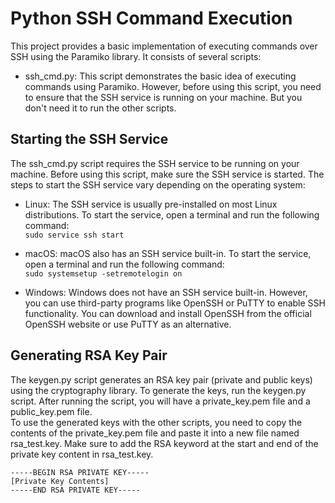 # Python SSH Command Execution

This project provides a basic implementation of executing commands over SSH using the Paramiko library. It consists of several scripts:

- ssh_cmd.py: This script demonstrates the basic idea of executing commands using Paramiko. However, before using this script, you need to ensure that the SSH service is running on your machine. But you don't need it to run the other scripts.

## Starting the SSH Service
The ssh_cmd.py script requires the SSH service to be running on your machine. Before using this script, make sure the SSH service is started. The steps to start the SSH service vary depending on the operating system:

- Linux: The SSH service is usually pre-installed on most Linux distributions. To start the service, open a terminal and run the following command:<br>
`sudo service ssh start`


- macOS: macOS also has an SSH service built-in. To start the service, open a terminal and run the following command:<br>
`sudo systemsetup -setremotelogin on`

- Windows: Windows does not have an SSH service built-in. However, you can use third-party programs like OpenSSH or PuTTY to enable SSH functionality. You can download and install OpenSSH from the official OpenSSH website or use PuTTY as an alternative.


## Generating RSA Key Pair
The keygen.py script generates an RSA key pair (private and public keys) using the cryptography library. To generate the keys, run the keygen.py script. After running the script, you will have a private_key.pem file and a public_key.pem file.<br>
To use the generated keys with the other scripts, you need to copy the contents of the private_key.pem file and paste it into a new file named rsa_test.key. Make sure to add the RSA keyword at the start and end of the private key content in rsa_test.key.<br>

```
-----BEGIN RSA PRIVATE KEY-----
[Private Key Contents]
-----END RSA PRIVATE KEY-----
````
